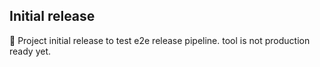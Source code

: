 ## Initial release

🌟 Project initial release to test e2e release pipeline. tool is not production ready yet.
